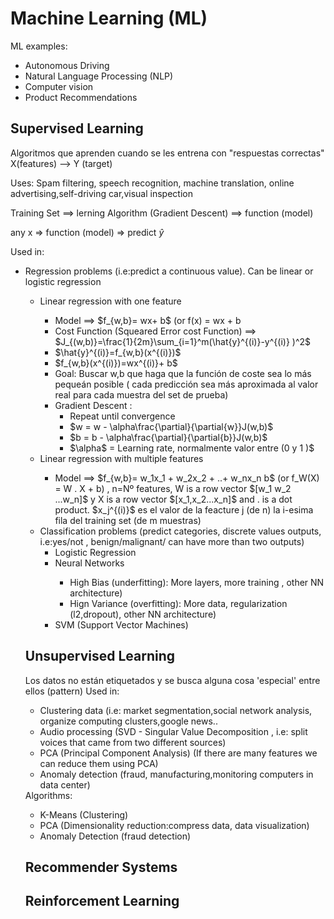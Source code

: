 # Machine Learning (ML)
ML examples:
<ul> 
  <li> Autonomous Driving </li>
  <li> Natural Language Processing (NLP) </li>
  <li> Computer vision </li>
  <li> Product Recommendations </li>
</ul>

## Supervised Learning 

Algoritmos que aprenden cuando se les entrena con "respuestas correctas" X(features) --> Y (target)

Uses: Spam filtering, speech recognition, machine translation, online advertising,self-driving car,visual inspection

Training Set ==> lerning Algorithm (Gradient Descent) ==> function (model)

any x => function (model) => predict  $\hat{y}$

Used in:
<ul>
  <li> Regression problems (i.e:predict a continuous value). Can be linear or logistic regression </li>
    <ul>
      <li> Linear regression with one feature  </li>
      <ul>
        <li>Model ==> $f_{w,b}= wx+ b$ (or f(x) = wx + b </li>
        <li> Cost Function (Squeared Error cost Function) ==> $J_{(w,b)}=\frac{1}{2m}\sum_{i=1}^m(\hat{y}^{(i)}-y^{(i)} )^2$ </li>
        <li> $\hat{y}^{(i)}=f_{w,b}(x^{(i)})$</li>
        <li> $f_{w,b}(x^{(i)})=wx^{(i)}+ b$</li>
        <li> Goal: Buscar w,b que haga que la función de coste sea lo más pequeán posible ( cada predicción sea más aproximada al valor real para cada muestra del set de prueba)</li>
        <li>  Gradient Descent :
          <ul>
            <li> Repeat until convergence</li>
            <li> $w = w - \alpha\frac{\partial}{\partial{w}}J(w,b)$ </li>
            <li> $b = b - \alpha\frac{\partial}{\partial{b}}J(w,b)$ </li>
            <li> $\alpha$  = Learning rate, normalmente valor entre (0 y 1 )$ </li>
          </ul>
         </li>
      </ul>
      <li> Linear regression with multiple features </li>
      <ul>
        <li>Model ==> $f_{w,b}= w_1x_1 + w_2x_2 + ..+ w_nx_n  b$ (or f_W(X) = W . X + b) , n=Nº features, W is a row vector $[w_1 w_2 ...w_n]$ y X is a row vector $[x_1,x_2...x_n]$ and . is a dot product. $x_j^{(i)}$ es el valor de la feacture j (de n) la i-esima fila del training set (de m muestras)</li>
      </ul>        
      
  <li> Classification problems (predict categories, discrete values outputs, i.e:yes/not , benign/malignant/ can have more than two outputs)
  <ul>
    <li> Logistic Regression </li>
    <li> Neural Networks </li>
    <ul>
      <li> High Bias (underfitting): More layers, more training , other NN architecture) </li>
      <li> Hign Variance (overfitting): More data, regularization (l2,dropout), other NN architecture) </li>
    </ul>
    <li> SVM (Support Vector Machines) </li>
  </ul>
    </li>
</ul>
  
## Unsupervised Learning
Los datos no están etiquetados y se busca alguna cosa 'especial' entre ellos (pattern)
Used in:
<ul>
  <li> Clustering data (i.e: market segmentation,social network analysis, organize computing clusters,google news..  </li>
  <li> Audio processing (SVD - Singular Value Decomposition , i.e: split voices that came from two different sources)</li>
  <li> PCA (Principal Component Analysis) (If there are many features we can reduce them using PCA)
  <li> Anomaly detection (fraud, manufacturing,monitoring computers in data center) </li>
</ul>
Algorithms:
<ul>
  <li> K-Means (Clustering)</li>
  <li> PCA  (Dimensionality reduction:compress data, data visualization)</li>
  <li> Anomaly Detection (fraud detection)</li>
</ul>

## Recommender Systems

## Reinforcement Learning
